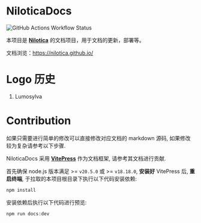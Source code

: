# NiloticaDocs

![GitHub Actions Workflow Status](https://img.shields.io/github/actions/workflow/status/Nilotica/NiloticaDocs/deploy.yaml)

本项目是 **[Nilotica](https://github.com/Lumosylva/Nilotica)** 的文档项目，用于文档的更新，部署等。

文档浏览：https://nilotica.github.io/

# Logo 历史
1. Lumosylva
# Contribution

如果只需要进行简单的修改可以直接修改对应文档的 markdown 源码, 如果修改较为复杂请参考以下步骤.

NiloticaDocs 采用 **[VitePress](https://vitepress.dev/zh/guide/what-is-vitepress)** 作为文档框架, 请参考其文档进行贡献.

首先确保 node.js 版本满足 >= `v20.5.0` 或 >= `v18.18.0`, **安装好** VitePress 后, **重启终端**, 于拉取的本项目根目录下执行以下代码安装依赖:

```bash
npm install
```

安装依赖后执行以下代码进行预览:

```bash
npm run docs:dev
```
